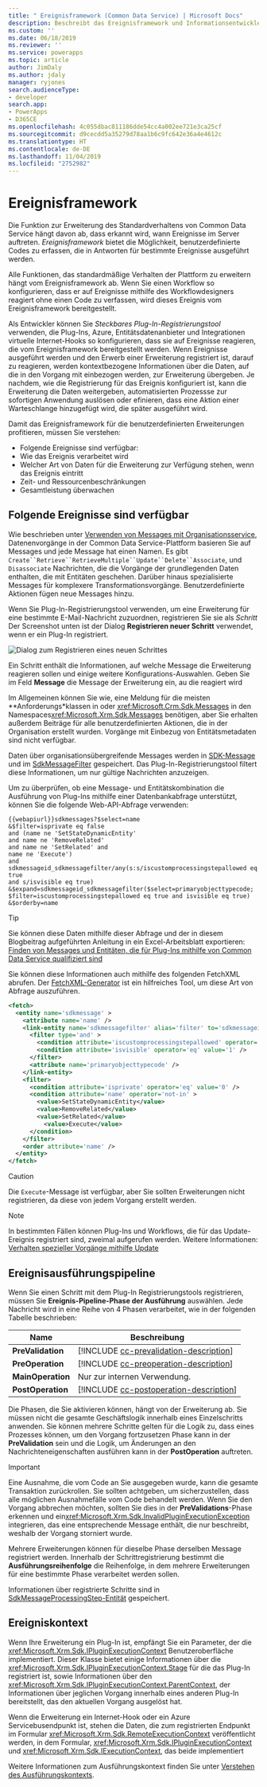 ```yaml
---
title: " Ereignisframework (Common Data Service) | Microsoft Docs"
description: Beschreibt das Ereignisframework und Informationsentwickler sollten wissen, wenn sie damit arbeiten.
ms.custom: ''
ms.date: 06/18/2019
ms.reviewer: ''
ms.service: powerapps
ms.topic: article
author: JimDaly
ms.author: jdaly
manager: ryjones
search.audienceType:
- developer
search.app:
- PowerApps
- D365CE
ms.openlocfilehash: 4c055dbac811186dde54cc4a002ee721e3ca25cf
ms.sourcegitcommit: d9cecdd5a35279d78aa1b6c9fc642e36a4e4612c
ms.translationtype: HT
ms.contentlocale: de-DE
ms.lasthandoff: 11/04/2019
ms.locfileid: "2752982"
---
```

# <a name="event-framework"></a>Ereignisframework

Die Funktion zur Erweiterung des Standardverhaltens von Common Data Service hängt davon ab, dass erkannt wird, wann Ereignisse im Server auftreten. *Ereignisframework* bietet die Möglichkeit, benutzerdefinierte Codes zu erfassen, die in Antworten für bestimmte Ereignisse ausgeführt werden. 

Alle Funktionen, das standardmäßige Verhalten der Plattform zu erweitern hängt vom Ereignisframework ab. Wenn Sie einen Workflow so konfigurieren, dass er auf Ereignisse mithilfe des Workflowdesigners reagiert ohne einen Code zu verfassen, wird dieses Ereignis vom Ereignisframework bereitgestellt. 

Als Entwickler können Sie *Steckbares Plug-In-Registrierungstool* verwenden, die Plug-Ins, Azure, Entitätsdatenanbieter und Integrationen virtuelle Internet-Hooks so konfigurieren, dass sie auf Ereignisse reagieren, die vom Ereignisframework bereitgestellt werden. Wenn Ereignisse ausgeführt werden und den Erwerb einer Erweiterung registriert ist, darauf zu reagieren, werden kontextbezogene Informationen über die Daten, auf die in den Vorgang mit einbezogen werden, zur Erweiterung übergeben. Je nachdem, wie die Registrierung für das Ereignis konfiguriert ist, kann die Erweiterung die Daten weitergeben, automatisierten Prozessse zur sofortigen Anwendung auslösen oder efinieren, dass eine Aktion einer Warteschlange hinzugefügt wird, die später ausgeführt wird.

Damit das Ereignisframework für die benutzerdefinierten Erweiterungen profitieren, müssen Sie verstehen:

 - Folgende Ereignisse sind verfügbar:
 - Wie das Ereignis verarbeitet wird
 - Welcher Art von Daten für die Erweiterung zur Verfügung stehen, wenn das Ereignis eintritt
 - Zeit- und Ressourcenbeschränkungen
 - Gesamtleistung überwachen

## <a name="available-events"></a>Folgende Ereignisse sind verfügbar

Wie beschrieben unter [Verwenden von Messages mit Organisationsservice](org-service/use-messages.md), Datenenvorgänge in der Common Data Service-Plattform basieren Sie auf Messages und jede Message hat einen Namen. Es gibt `Create``Retrieve``RetrieveMultiple``Update``Delete``Associate`, und `Disassociate` Nachrichten, die die Vorgänge der grundlegenden Daten enthalten, die mit Entitäten geschehen. Darüber hinaus spezialisierte Messages für komplexere Transformationsvorgänge. Benutzerdefinierte Aktionen fügen neue Messages hinzu.

Wenn Sie Plug-In-Registrierungstool verwenden, um eine Erweiterung für eine bestimmte E-Mail-Nachricht zuzuordnen, registrieren Sie sie als *Schritt* Der Screenshot unten ist der Dialog **Registrieren neuer Schritt** verwendet, wenn er ein Plug-In  registriert.

![Dialog zum Registrieren eines neuen Schrittes](media/register-new-step-plug-in.png)

Ein Schritt enthält die Informationen, auf welche Message die Erweiterung reagieren sollen und einige weitere Konfigurations-Auswahlen. Geben Sie im Feld **Message** die Message der Erweiterung ein, au die reagiert wird

Im Allgemeinen können Sie wie, eine Meldung für die meisten **Anforderungs*klassen in oder <xref:Microsoft.Crm.Sdk.Messages> in den Namespaces<xref:Microsoft.Xrm.Sdk.Messages> benötigen, aber Sie erhalten außerdem Beiträge für alle benutzerdefinierten Aktionen, die in der Organisation erstellt wurden. Vorgänge mit Einbezug von Entitätsmetadaten sind nicht verfügbar.

Daten über organisationsübergreifende Messages werden in [SDK-Message](reference/entities/sdkmessage.md) und im [SdkMessageFilter](reference/entities/sdkmessagefilter.md) gespeichert. Das Plug-In-Registrierungstool filtert diese Informationen, um nur gültige Nachrichten anzuzeigen.

Um zu überprüfen, ob eine Message- und Entitätskombination die Ausführung von Plug-Ins mithilfe einer Datenbankabfrage unterstützt, können Sie die folgende Web-API-Abfrage verwenden:

```
{{webapiurl}}sdkmessages?$select=name
&$filter=isprivate eq false 
and (name ne 'SetStateDynamicEntity' 
and name ne 'RemoveRelated' 
and name ne 'SetRelated' and 
name ne 'Execute') 
and sdkmessageid_sdkmessagefilter/any(s:s/iscustomprocessingstepallowed eq true 
and s/isvisible eq true)
&$expand=sdkmessageid_sdkmessagefilter($select=primaryobjecttypecode;
$filter=iscustomprocessingstepallowed eq true and isvisible eq true)
&$orderby=name
```

> [!TIP]
> Sie können diese Daten mithilfe dieser Abfrage und der in diesem Blogbeitrag aufgeführten Anleitung in ein Excel-Arbeitsblatt exportieren: [Finden von Messages und Entitäten, die für Plug-Ins mithilfe von Common Data Service qualifiziert sind](https://powerapps.microsoft.com/blog/find-messages-and-entities-eligible-for-plug-ins-using-the-common-data-service/)


Sie können diese Informationen auch mithilfe des folgenden FetchXML abrufen. Der [FetchXML-Generator](https://fxb.xrmtoolbox.com) ist ein hilfreiches Tool, um diese Art von Abfrage auszuführen.

```xml
<fetch>
  <entity name='sdkmessage' >
    <attribute name='name' />
    <link-entity name='sdkmessagefilter' alias='filter' to='sdkmessageid' from='sdkmessageid' link-type='inner' >
      <filter type='and' >
        <condition attribute='iscustomprocessingstepallowed' operator='eq' value='1' />
        <condition attribute='isvisible' operator='eq' value='1' />
      </filter>
      <attribute name='primaryobjecttypecode' />
    </link-entity>
    <filter>
      <condition attribute='isprivate' operator='eq' value='0' />
      <condition attribute='name' operator='not-in' >
        <value>SetStateDynamicEntity</value>
        <value>RemoveRelated</value>
        <value>SetRelated</value>
          <value>Execute</value>
      </condition>
    </filter>
    <order attribute='name' />
  </entity>
</fetch>
```

> [!CAUTION]
> Die `Execute`-Message ist verfügbar, aber Sie sollten Erweiterungen nicht registrieren, da diese von jedem Vorgang erstellt werden.

> [!NOTE]
> In bestimmten Fällen können Plug-Ins und Workflows, die für das Update-Ereignis registriert sind, zweimal aufgerufen werden. Weitere Informationen: [Verhalten spezieller Vorgänge mithilfe Update](special-update-operation-behavior.md)

## <a name="event-execution-pipeline"></a>Ereignisausführungspipeline

Wenn Sie einen Schritt mit dem Plug-In Registrierungstools registrieren, müssen Sie **Ereignis-Pipeline-Phase der Ausführung** auswählen.  Jede Nachricht wird in eine Reihe von 4 Phasen verarbeitet, wie in der folgenden Tabelle beschrieben:

|Name|Beschreibung|
|--|--|
|**PreValidation**|[!INCLUDE [cc-prevalidation-description](../../includes/cc-prevalidation-description.md)]|
|**PreOperation**|[!INCLUDE [cc-preoperation-description](../../includes/cc-preoperation-description.md)]|
|**MainOperation**|Nur zur internen Verwendung.|
|**PostOperation**|[!INCLUDE [cc-postoperation-description](../../includes/cc-postoperation-description.md)]|

Die Phasen, die Sie aktivieren können, hängt von der Erweiterung ab. Sie müssen nicht die gesamte Geschäftslogik innerhalb eines Einzelschritts anwenden. Sie können mehrere Schritte gelten für die Logik zu, dass eines Prozesses können, um den Vorgang fortzusetzen Phase kann in der **PreValidation** sein und die Logik, um Änderungen an den Nachrichteneigenschaften ausführen kann in der **PostOperation** auftreten.

> [!IMPORTANT]
> Eine Ausnahme, die vom Code an Sie ausgegeben wurde, kann die gesamte Transaktion zurückrollen. Sie sollten achtgeben, um sicherzustellen, dass alle möglichen Ausnahmefälle vom Code behandelt werden. Wenn Sie den Vorgang abbrechen möchten, sollten Sie dies in der **PreValidations**-Phase  erkennen und ein<xref:Microsoft.Xrm.Sdk.InvalidPluginExecutionException> integrieren, das eine entsprechende Message enthält, die nur beschreibt, weshalb der Vorgang storniert wurde.

Mehrere Erweiterungen können für dieselbe Phase derselben Message registriert werden. Innerhalb der Schrittregistrierung bestimmt die **Ausführungsreihenfolge** die Reihenfolge, in dem mehrere Erweiterungen für eine bestimmte Phase verarbeitet werden sollen.

Informationen über registrierte Schritte sind in [SdkMessageProcessingStep-Entität](reference/entities/sdkmessageprocessingstep.md) gespeichert.

## <a name="event-context"></a>Ereigniskontext

Wenn Ihre Erweiterung ein Plug-In ist, empfängt Sie ein Parameter, der die <xref:Microsoft.Xrm.Sdk.IPluginExecutionContext> Benutzeroberfläche implementiert. Dieser Klasse bietet einige Informationen über die <xref:Microsoft.Xrm.Sdk.IPluginExecutionContext.Stage> für die das Plug-In registriert ist, sowie Informationen über den <xref:Microsoft.Xrm.Sdk.IPluginExecutionContext.ParentContext>, der Informationen über jeglichen Vorgang innerhalb eines anderen Plug-In bereitstellt, das den aktuellen Vorgang ausgelöst hat.

Wenn die Erweiterung ein Internet-Hook oder ein Azure Servicebusendpunkt ist, stehen die Daten, die zum registrierten Endpunkt im Formular <xref:Microsoft.Xrm.Sdk.RemoteExecutionContext> veröffentlicht werden, in dem Formular, <xref:Microsoft.Xrm.Sdk.IPluginExecutionContext> und <xref:Microsoft.Xrm.Sdk.IExecutionContext>, das beide implementiert

Weitere Informationen zum Ausführungskontext finden Sie unter [Verstehen des Ausführungskontexts](understand-the-data-context.md).